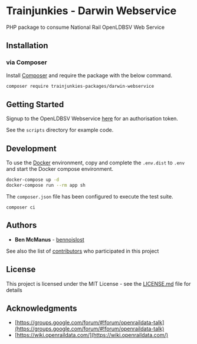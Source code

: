 # Trainjunkies - Darwin Webservice

PHP package to consume National Rail OpenLDBSV Web Service

## Installation

### via Composer

Install [Composer](https://getcomposer.org/doc/00-intro.md)  and require the package with the below command.

```bash
composer require trainjunkies-packages/darwin-webservice
```

## Getting Started

Signup to the OpenLDBSV Webservice [here](http://openldbsv.nationalrail.co.uk/self-signup/register) for an authorisation token. 

See the `scripts` directory for example code.

## Development

To use the [Docker](https://www.docker.com/get-started) environment, copy and complete the `.env.dist` to `.env` and start the Docker compose environment. 

```bash
docker-compose up -d
docker-compose run --rm app sh
```

The `composer.json` file has been configured to execute the test suite.

```
composer ci
```

## Authors

- **Ben McManus** - [bennoislost](https://github.com/bennoislost)

See also the list of [contributors](https://github.com/trainjunkies-packages/darwin-webservice/contributors) who participated in this project


## License

This project is licensed under the MIT License - see the [LICENSE.md](LICENSE.md) file for details

## Acknowledgments

- [https://groups.google.com/forum/#!forum/openraildata-talk](https://groups.google.com/forum/#!forum/openraildata-talk)
- [https://wiki.openraildata.com/](https://wiki.openraildata.com/)
